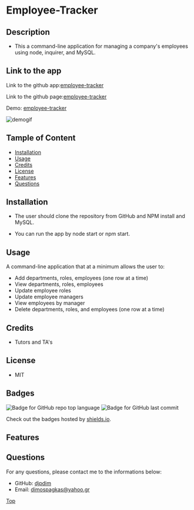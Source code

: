 # Employee-Tracker

## Description

-   This a command-line application for managing a company's employees using node, inquirer, and MySQL.

## Link to the app

Link to the github app:[employee-tracker](https://github.com/djpdim/employee-tracker)

Link to the github page:[employee-tracker](https://djpdim.github.io/employee-tracker/)

Demo: [employee-tracker](https://drive.google.com/file/d/1FIiT_98nkHaRGleUP-71I_gVSSA4IQh4/view)

![demogif](./assets//demo//employeetr.gif)

## Tample of Content

-   [Installation](#installation)
-   [Usage](#usage)
-   [Credits](#credits)
-   [License](#license)
-   [Features](#features)
-   [Questions](#questions)

## Installation

-   The user should clone the repository from GitHub and NPM install and MySQL.

*   You can run the app by node start or npm start.

## Usage

A command-line application that at a minimum allows the user to:

-   Add departments, roles, employees (one row at a time)
-   View departments, roles, employees
-   Update employee roles
-   Update employee managers
-   View employees by manager
-   Delete departments, roles, and employees (one row at a time)

## Credits

-   Tutors and TA's

## License

-   MIT

## Badges

![Badge for GitHub repo top language](https://img.shields.io/github/languages/top/djpdim/employee-tracker?style=flat&logo=appveyor) ![Badge for GitHub last commit](https://img.shields.io/github/last-commit/djpdim/employee-tracker?style=flat&logo=appveyor)

Check out the badges hosted by [shields.io](https://shields.io/).

## Features

## Questions

For any questions, please contact me to the informations below:

-   GitHub: [djpdim](https://github.com/djpdim)
-   Email: [dimospagkas@yahoo.gr](mailto:dimospagkas@yahoo.gr)

[Top](#description)
